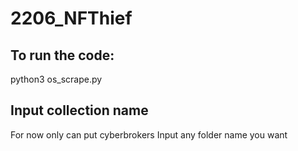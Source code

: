 # 2206_NFThief

## To run the code:
python3 os_scrape.py

## Input collection name
For now only can put cyberbrokers
Input any folder name you want
